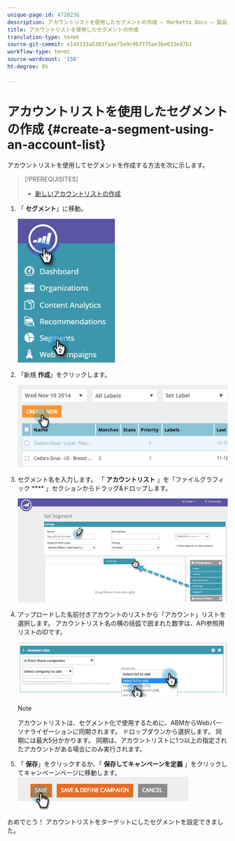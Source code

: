```yaml
---
unique-page-id: 4720236
description: アカウントリストを使用したセグメントの作成 — Marketto Docs — 製品ドキュメント
title: アカウントリストを使用したセグメントの作成
translation-type: tm+mt
source-git-commit: e149133a5383faaef5e9c9b7775ae36e633ed7b1
workflow-type: tm+mt
source-wordcount: '158'
ht-degree: 0%

---
```



# アカウントリストを使用したセグメントの作成 {#create-a-segment-using-an-account-list}

アカウントリストを使用してセグメントを作成する方法を次に示します。

>[!PREREQUISITES]
>
>* [新しいアカウントリストの作成](../../../product-docs/account-based-marketing/target/account-lists.md)

>



1. 「 **セグメント**」に移動。

   ![](assets/new-dropdown-segments-hand-no-account-list.jpg)

1. 「新規 **作成**」をクリックします。

   ![](assets/image2014-11-19-19-3a33-3a47.png)

1. セグメント名を入力します。 「 **アカウントリスト** 」を「ファイルグラフィック **** 」セクションからドラッグ&amp;ドロップします。

   ![](assets/set-segment-hands.jpg)

1. アップロードした名前付きアカウントのリストから「アカウント」リストを選択します。 アカウントリスト名の横の括弧で囲まれた数字は、API参照用リストのIDです。

   ![](assets/select-list-for-segment-hands.jpg)

   >[!NOTE]
   >
   >アカウントリストは、セグメント化で使用するために、ABMからWebパーソナライゼーションに同期されます。 ドロップダウンから選択します。 同期には最大5分かかります。 同期は、アカウントリストに1つ以上の指定されたアカウントがある場合にのみ実行されます。

1. 「 **保存**」をクリックするか、「 **保存してキャンペーンを定義** 」をクリックしてキャンペーンページに移動します。\
   ![](assets/image2014-11-19-19-3a48-3a20.png)

おめでとう！ アカウントリストをターゲットにしたセグメントを設定できました。
